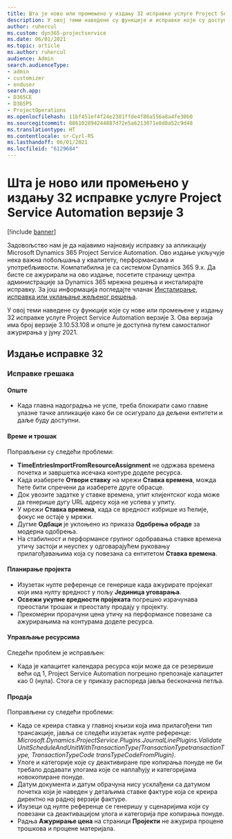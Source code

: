 ```yaml
---
title: Шта је ново или промењено у издању 32 исправке услуге Project Service Automation верзије 3
description: У овој теми наведене су функције и исправке које су доступне у издању 32 исправке услуге Project Service Automation верзије 3.
author: ruhercul
ms.custom: dyn365-projectservice
ms.date: 06/01/2021
ms.topic: article
ms.author: ruhercul
audience: Admin
search.audienceType:
- admin
- customizer
- enduser
search.app:
- D365CE
- D365PS
- ProjectOperations
ms.openlocfilehash: 11bf451ef4f24e2301ffde4f86a556a8a4fe30b0
ms.sourcegitcommit: 886102894244887d72e5a6213071e8d8a52c9d48
ms.translationtype: HT
ms.contentlocale: sr-Cyrl-RS
ms.lasthandoff: 06/01/2021
ms.locfileid: "6129684"
---
```

# <a name="whats-new-or-changed-in-project-service-automation-update-release-32-v3"></a>Шта је ново или промењено у издању 32 исправке услуге Project Service Automation верзије 3

[!include [banner](../includes/psa-now-project-operations.md)]

Задовољство нам је да најавимо најновију исправку за апликацију Microsoft Dynamics 365 Project Service Automation. Ово издање укључује нека важна побољшања у квалитету, перформансама и употребљивости. Компатибилна је са системом Dynamics 365 9.x. Да бисте се ажурирали на ово издање, посетите страницу центра администрације за Dynamics 365 мрежна решења и инсталирајте исправку. За још информација погледајте чланак [Инсталирање, исправка или уклањање жељеног решења](/power-platform/admin/install-remove-preferred-solution).

У овој теми наведене су функције које су нове или промењене у издању 32 исправке услуге Project Service Automation верзије 3. Ова верзија има број верзије 3.10.53.108 и опште је доступна путем самосталног ажурирања у јуну 2021.

## <a name="update-release-32"></a>Издање исправке 32

### <a name="bug-fixes"></a>Исправке грешака

#### <a name="general"></a>Опште

- Када главна надоградња не успе, треба блокирати само главне улазне тачке апликације како би се осигурало да дељени ентитети и даље буду доступни.

#### <a name="time-and-expense"></a>Време и трошак

Поправљени су следећи проблеми:

- **TimeEntriesImportFromResourceAssignment** не одржава времена почетка и завршетка исечака контуре доделе ресурса.
- Када изаберете **Отвори ставку** на мрежи **Ставка времена**, можда ћете бити спречени да изаберете друге обрасце.
- Док увозите задатке у ставке времена, упит клијентског кода може да генерише дугу URL адресу која не успева у упиту.
- У мрежи **Ставка времена**, када се вредност избрише из ћелије, фокус не остаје у мрежи.
- Дугме **Одбаци** је уклоњено из приказа **Одобрења обраде** за модерна одобрења.
- На стабилност и перформансе групног одобравања ставке времена утичу застоји и неуспех у одговарајућем руковању прилагођавањима која су повезана са ентитетом **Ставка времена**.

#### <a name="project-planning"></a>Планирање пројекта

- Изузетак нулте референце се генерише када ажурирате пројекат који има нулту вредност у пољу **Јединица уговарања**.
- **Освежи укупне вредности пројеката** погрешно израчунава преостали трошак и преосталу продају у пројекту.
- Прекомерни прорачуни цена утичу на перформансе повезане са ажурирањима на контурама доделе ресурса.

#### <a name="resource-management"></a>Управљање ресурсима

Следећи проблем је исправљен:

- Када је капацитет календара ресурса који може да се резервише већи од 1, Project Service Automation погрешно препознаје капацитет као 0 (нула). Стога се у приказу распореда јавља бесконачна петља.

#### <a name="sales"></a>Продаја

Поправљени су следећи проблеми:

- Када се креира ставка у главној књизи која има прилагођени тип трансакције, јавља се следећи изузетак нулте референце: *Microsoft.Dynamics.ProjectService.Plugins.JournalLinePlugins.ValidateUnitScheduleAndUnitWithTransactionType(TransactionTypetransactionType, TransactionTypeCode transTypeCodeFromPlugin)*.
- Улоге и категорије које су деактивиране пре копирања понуде не би требало додавати улогама које се наплаћују и категоријама новокопиране понуде.
- Датум документа и датум обрачуна нису усклађени са датумом почетка који је наведен у детаљима ставке фактуре која се креира директно на радној верзији фактуре.
- Изузеци од нулте референце се генеришу у сценаријима који су повезани са деактивацијом улога и категорија пре копирања понуде.
- Радња **Ажурирање цена** на страници **Пројекти** не ажурира процене трошкова и процене материјала.
